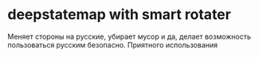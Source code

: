 # deepstatemap with smart rotater
Меняет стороны на русские, убирает мусор и да, делает возможность пользоваться русским безопасно.
Приятного использования
